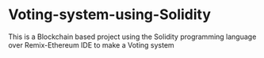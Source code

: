 # Voting-system-using-Solidity

This is a Blockchain based project using the Solidity programming language over Remix-Ethereum IDE to make a Voting system
